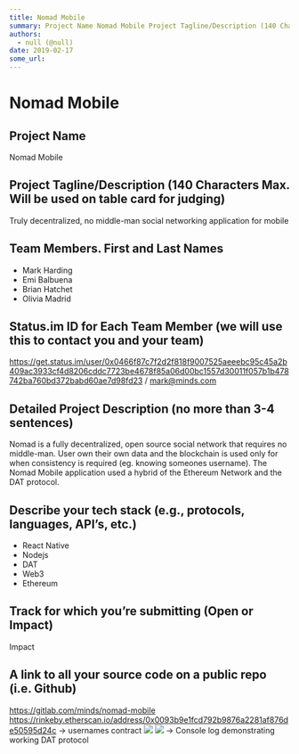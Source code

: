 ```yaml
---
title: Nomad Mobile
summary: Project Name Nomad Mobile Project Tagline/Description (140 Characters Max. Will be used on table card for judging) Truly decentralized, no middle-man social networking application for mobile Team Members. First and Last Names Mark Harding Emi Balbuena Brian Hatchet Olivia Madrid Status.im ID for Each Team Member (we will use this to contact you and your team) https-//get.status.im/user/0x0466f87c7f2d2f818f9007525aeeebc95c45a2b409ac3933cf4d8206cddc7723be4678f85a06d00bc1557d30011f057b1b478742ba760
authors:
  - null (@null)
date: 2019-02-17
some_url: 
---
```


# Nomad Mobile

## Project Name
Nomad Mobile

## Project Tagline/Description (140 Characters Max. Will be used on table card for judging)
Truly decentralized, no middle-man social networking application for mobile

## Team Members. First and Last Names

- Mark Harding
- Emi Balbuena
- Brian Hatchet
- Olivia Madrid

## Status.im ID for Each Team Member (we will use this to contact you and your team)
https://get.status.im/user/0x0466f87c7f2d2f818f9007525aeeebc95c45a2b409ac3933cf4d8206cddc7723be4678f85a06d00bc1557d30011f057b1b478742ba760bd372babd60ae7d98fd23 / mark@minds.com

## Detailed Project Description (no more than 3-4 sentences)
Nomad is a fully decentralized, open source social network that requires no middle-man. User own their own data and the blockchain is used only for when consistency is required (eg. knowing someones username). The Nomad Mobile application used a hybrid of the Ethereum Network and the DAT protocol. 

## Describe your tech stack (e.g., protocols, languages, API’s, etc.)

- React Native
- Nodejs
- DAT
- Web3
- Ethereum

## Track for which you’re submitting (Open or Impact)
Impact

## A link to all your source code on a public repo (i.e. Github)
https://gitlab.com/minds/nomad-mobile
https://rinkeby.etherscan.io/address/0x0093b9e1fcd792b9876a2281af876de50595d24c -> usernames contract
![](https://api.kauri.io:443/ipfs/QmbscY4uNWmiX5H3ipbt4wV6NhTqSQ36hstBvQho8dbvxL)
![](https://api.kauri.io:443/ipfs/QmUGvwnYKqZ7TZFx22CzDWLFyXdLGyRDTt5u7sKDqiqjd3) -> Console log demonstrating working DAT protocol

